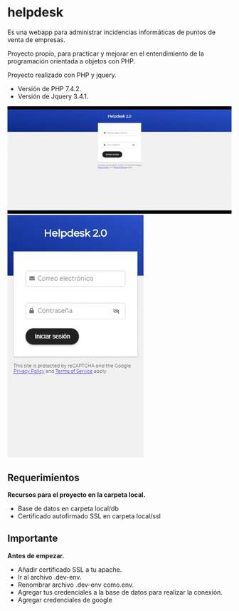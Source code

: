 # helpdesk

Es una webapp para administrar incidencias informáticas de puntos de venta de empresas.

Proyecto propio, para practicar y mejorar en el entendimiento de la programación orientada a objetos con PHP.

Proyecto realizado con PHP y jquery.
* Versión de PHP 7.4.2.
* Versión de Jquery 3.4.1.

![Interfaz de usuario](https://github.com/jonasdamher/helpdesk/blob/master/local/example.gif?raw=true)
![Interfaz de usuario](https://github.com/jonasdamher/helpdesk/blob/master/local/example-sm.gif?raw=true)

## Requerimientos

**Recursos para el proyecto en la carpeta local.**
* Base de datos en carpeta local/db
* Certificado autofirmado SSL en carpeta local/ssl

## Importante

**Antes de empezar.**
* Añadir certificado SSL a tu apache.
* Ir al archivo .dev-env.
* Renombrar archivo .dev-env como.env.
* Agregar tus credenciales a la base de datos para realizar la conexión.
* Agregar credenciales de google
